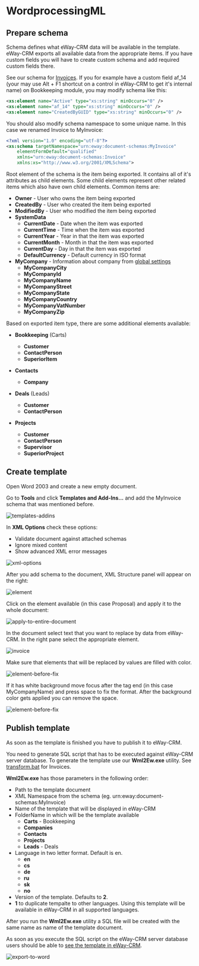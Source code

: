 # WordprocessingML

## Prepare schema

Schema defines what eWay-CRM data will be available in the template. eWay-CRM exports all available data from the appropriate
items. If you have custom fields you will have to create custom schema and add required custom fields there.

See our schema for [Invoices](Templates/Invoice/Invoice.xsd).
If you for example have a custom field af_14 (your may use Alt + F1 shortcut on a control in eWay-CRM to get it's internal name) on Bookkeeping module, you may modify schema like this:

```xml
<xs:element name="Active" type="xs:string" minOccurs="0" />
<xs:element name="af_14" type="xs:string" minOccurs="0" />
<xs:element name="CreatedByGUID" type="xs:string" minOccurs="0" />
```

You should also modify schema namespace to some unique name. In this case we renamed Invoice to MyInvoice:

```xml
<?xml version="1.0" encoding="utf-8"?>
<xs:schema targetNamespace="urn:eway:document-schemas:MyInvoice"
    elementFormDefault="qualified"
    xmlns="urn:eway:document-schemas:Invoice"
    xmlns:xs="http://www.w3.org/2001/XMLSchema">
```

Root element of the schema is the item being exported. It contains all of it's attributes as child elements. Some child elements
represent other related items which also have own child elements. Common items are:
* **Owner** - User who owns the item being exported
* **CreatedBy** - User who created the item being exported
* **ModifiedBy** - User who modified the item being exported
* **SystemData**
  * **CurrentDate** - Date when the item was exported
  * **CurrentTime** - Time when the item was exported
  * **CurrentYear** - Year in that the item was exported
  * **CurrentMonth** - Month in that the item was exported
  * **CurrentDay** - Day in that the item was exported
  * **DefaultCurrency** - Default currency in ISO format
* **MyCompany** - Information about company from [global settings](https://kb.eway-crm.com/documentation/5-administration-application/5-7-global-settings/category-company-details/city-name-registration-number-street-vat-number-zip)
  * **MyCompanyCity**
  * **MyCompanyId**
  * **MyCompanyName**
  * **MyCompanyStreet**
  * **MyCompanyState**
  * **MyCompanyCountry**
  * **MyCompanyVatNumber**
  * **MyCompanyZip**

Based on exported item type, there are some additional elements available:
* **Bookkeeping** (Carts)
  * **Customer**
  * **ContactPerson**
  * **SuperiorItem**

* **Contacts**
  * **Company**

* **Deals** (Leads)
  * **Customer**
  * **ContactPerson**

* **Projects**
  * **Customer**
  * **ContactPerson**
  * **Supervisor**
  * **SuperiorProject**

## Create template

Open Word 2003 and create a new empty document.

Go to **Tools** and click **Templates and Add-Ins...** and add the MyInvoice schema that was mentioned before.

![templates-addins](Images/templates-addins.png)

In **XML Options** check these options:
* Validate document against attached schemas
* Ignore mixed content
* Show advanced XML error messages

![xml-options](Images/xml-options.png)

After you add schema to the document, XML Structure panel will appear on the right:

![element](Images/element.png)

Click on the element available (in this case Proposal) and apply it to the whole document:

![apply-to-entire-document](Images/apply-to-entire-document.png)

In the document select text that you want to replace by data from eWay-CRM. In the right pane select the appropriate
element.

![invoice](Images/invoice.png)

Make sure that elements that will be replaced by values are filled with color.

![element-before-fix](Images/element-before-fix.png)

If it has white background move focus after the tag end (in this case MyCompanyName) and press space to fix the format. After the background color gets
applied you can remove the space.

![element-before-fix](Images/element-after-fix.png)

## Publish template

As soon as the template is finished you have to publish it to eWay-CRM.

You need to generate SQL script that has to be executed against eWay-CRM server database. To generate the template
use our **Wml2Ew.exe** utility. See [transform.bat](Templates/Invoice/transform.bat) for Invoices.

**Wml2Ew.exe** has those parameters in the following order:
* Path to the template document
* XML Namespace from the schema (eg. urn:eway:document-schemas:MyInvoice)
* Name of the template that will be displayed in eWay-CRM
* FolderName in which will be the template available
  * **Carts** - Bookkeeping
  * **Companies**
  * **Contacts**
  * **Projects**
  * **Leads** - Deals
* Language in two letter format. Default is en.
  * **en**
  * **cs**
  * **de**
  * **ru**
  * **sk**
  * **no**
* Version of the template. Defaults to **2**.
* **1** to duplicate tempalte to other languages. Using this template will be available in eWay-CRM in all supported languages.

After you run the **Wml2Ew.exe** utility a SQL file will be created with the same name as name of the template document.

As soon as you execute the SQL script on the eWay-CRM server database users should be able to [see the template in eWay-CRM](https://kb.eway-crm.com/documentation/3-description/3-6-integration-with-microsoft-office/3-6-2-microsoft-word-and-excel/data-export-into-ms-word).

![export-to-word](Images/export-to-word.png)